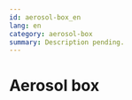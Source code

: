 ```yaml
---
id: aerosol-box_en
lang: en
category: aerosol-box
summary: Description pending.
---
```


# Aerosol box

